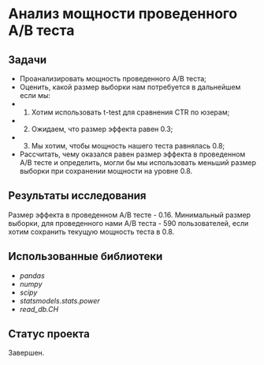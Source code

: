 # Анализ мощности проведенного A/B теста

## Задачи
- Проанализировать мощность проведенного A/B теста;
- Оценить, какой размер выборки нам потребуется в дальнейшем если мы:
- 1. Хотим использовать t-test для сравнения CTR по юзерам;
- 2. Ожидаем, что размер эффекта равен 0.3;
- 3. Мы хотим, чтобы мощность нашего теста равнялась 0.8;
- Рассчитать, чему оказался равен размер эффекта в проведенном A/B тесте и определить, могли бы мы использовать меньший размер выборки при сохранении мощности на уровне 0.8.

## Результаты исследования
Размер эффекта в проведенном A/B тесте - 0.16. Минимальный размер выборки, для проведенного нами A/B теста - 590 пользователей, если хотим сохранить текущую мощность теста в 0.8.

## Использованные библиотеки
- *pandas*
- *numpy*
- *scipy*
- *statsmodels.stats.power*
- *read_db.CH*

## Статус проекта
Завершен.
